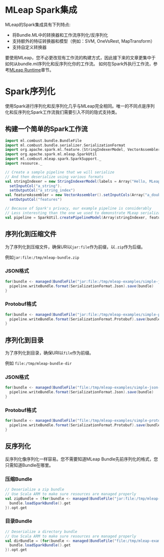# MLeap Spark集成

MLeap的Spark集成具有下列特点:
* 将Bundle.ML中的转换器和工作流序列化/反序列化
* 支持额外的特征转换器和模型（例如：SVM, OneVsRest, MapTransform）
* 支持自定义转换器

要使用MLeap，您不必更改现有工作流的构建方式，因此接下来的文章更集中于如何从bundle.ml序列化和反序列化你的工作流。
如何在Spark外执行工作流，参考[MLeap Runtime](../mleap-runtime/index.md)章节。

# Spark序列化

使用Spark进行序列化和反序列化几乎与MLeap完全相同。唯一的不同点是序列化和反序列化Spark工作流我们需要引入不同的隐式支持类。

## 构建一个简单的Spark工作流

```scala
import ml.combust.bundle.BundleFile
import ml.combust.bundle.serializer.SerializationFormat
import org.apache.spark.ml.feature.{StringIndexerModel, VectorAssembler}
import org.apache.spark.ml.mleap.SparkUtil
import ml.combust.mleap.spark.SparkSupport._
import resource._

// Create a sample pipeline that we will serialize
// And then deserialize using various formats
val stringIndexer = new StringIndexerModel(labels = Array("Hello, MLeap!", "Another row")).
  setInputCol("a_string").
  setOutputCol("a_string_index")
val featureAssembler = new VectorAssembler().setInputCols(Array("a_double")).
  setOutputCol("features")

// Because of Spark's privacy, our example pipeline is considerably
// Less interesting than the one we used to demonstrate MLeap serialization
val pipeline = SparkUtil.createPipelineModel(Array(stringIndexer, featureAssembler))
```

## 序列化到压缩文件

为了序列化到压缩文件，确保URI以`jar:file`作为前缀，以`.zip`作为后缀。

例如`jar:file:/tmp/mleap-bundle.zip`

### JSON格式

```scala
for(bundle <- managed(BundleFile("jar:file:/tmp/mleap-examples/simple-json.zip"))) {
  pipeline.writeBundle.format(SerializationFormat.Json).save(bundle)
}
```

### Protobuf格式

```scala
for(bundle <- managed(BundleFile("jar:file:/tmp/mleap-examples/simple-protobuf.zip"))) {
  pipeline.writeBundle.format(SerializationFormat.Protobuf).save(bundle)
}
```

## 序列化到目录

为了序列化到目录，确保URI以`file`作为前缀。

例如 `file:/tmp/mleap-bundle-dir`

### JSON格式

```scala
for(bundle <- managed(BundleFile("file:/tmp/mleap-examples/simple-json-dir"))) {
  pipeline.writeBundle.format(SerializationFormat.Json).save(bundle)
}
```

### Protobuf格式

```scala
for(bundle <- managed(BundleFile("file:/tmp/mleap-examples/simple-protobuf-dir"))) {
  pipeline.writeBundle.format(SerializationFormat.Protobuf).save(bundle)
}
```

## 反序列化

反序列化像序列化一样容易。您不需要知道MLeap Bundle先前序列化的格式，您只需知道Bundle在哪里。

### 压缩Bundle

```scala
// Deserialize a zip bundle
// Use Scala ARM to make sure resources are managed properly
val zipBundle = (for(bundle <- managed(BundleFile("jar:file:/tmp/mleap-examples/simple-json.zip"))) yield {
  bundle.loadSparkBundle().get
}).opt.get
```

### 目录Bundle

```scala
// Deserialize a directory bundle
// Use Scala ARM to make sure resources are managed properly
val dirBundle = (for(bundle <- managed(BundleFile("file:/tmp/mleap-examples/simple-json-dir"))) yield {
  bundle.loadSparkBundle().get
}).opt.get
```
